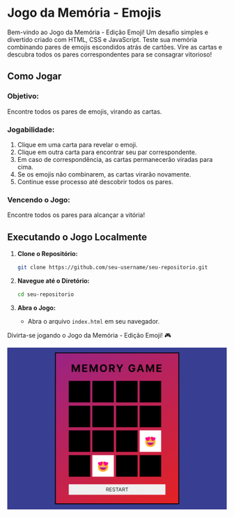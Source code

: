 # Jogo da Memória - Emojis

Bem-vindo ao Jogo da Memória - Edição Emoji! Um desafio simples e divertido criado com HTML, CSS e JavaScript. Teste sua memória combinando pares de emojis escondidos atrás de cartões. Vire as cartas e descubra todos os pares correspondentes para se consagrar vitorioso!

## Como Jogar

### Objetivo:
Encontre todos os pares de emojis, virando as cartas.

### Jogabilidade:
1. Clique em uma carta para revelar o emoji.
2. Clique em outra carta para encontrar seu par correspondente.
3. Em caso de correspondência, as cartas permanecerão viradas para cima.
4. Se os emojis não combinarem, as cartas virarão novamente.
5. Continue esse processo até descobrir todos os pares.

### Vencendo o Jogo:
Encontre todos os pares para alcançar a vitória!

## Executando o Jogo Localmente

1. **Clone o Repositório:**
   ```bash
   git clone https://github.com/seu-username/seu-repositorio.git
   ```

2. **Navegue até o Diretório:**
   ```bash
   cd seu-repositorio
   ```

3. **Abra o Jogo:**
   - Abra o arquivo `index.html` em seu navegador.

Divirta-se jogando o Jogo da Memória - Edição Emoji! 🎮

![Game](./src/images/game.png)